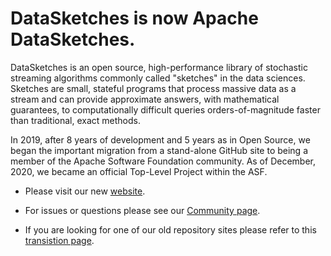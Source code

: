 <!--
    Licensed to the Apache Software Foundation (ASF) under one
    or more contributor license agreements.  See the NOTICE file
    distributed with this work for additional information
    regarding copyright ownership.  The ASF licenses this file
    to you under the Apache License, Version 2.0 (the
    "License"); you may not use this file except in compliance
    with the License.  You may obtain a copy of the License at

      http://www.apache.org/licenses/LICENSE-2.0

    Unless required by applicable law or agreed to in writing,
    software distributed under the License is distributed on an
    "AS IS" BASIS, WITHOUT WARRANTIES OR CONDITIONS OF ANY
    KIND, either express or implied.  See the License for the
    specific language governing permissions and limitations
    under the License.
-->

# DataSketches is now Apache DataSketches. 

DataSketches is an open source, high-performance library of stochastic streaming algorithms commonly called "sketches" in the data sciences. Sketches are small, stateful programs that process massive data as a stream and can provide approximate answers, with mathematical guarantees, to computationally difficult queries orders-of-magnitude faster than traditional, exact methods.

In 2019, after 8 years of development and 5 years as in Open Source, we began the important migration from a stand-alone GitHub site to being a member of the Apache Software Foundation community.  As of December, 2020, we became an official Top-Level Project within the ASF. 

* Please visit our new [website](https://datasketches.apache.org).
* For issues or questions please see our [Community page](https://datasketches.apache.org/docs/Community/index.html).

* If you are looking for one of our old repository sites please refer to this [transistion page](https://datasketches.apache.org/docs/Community/Transitioning.html).


